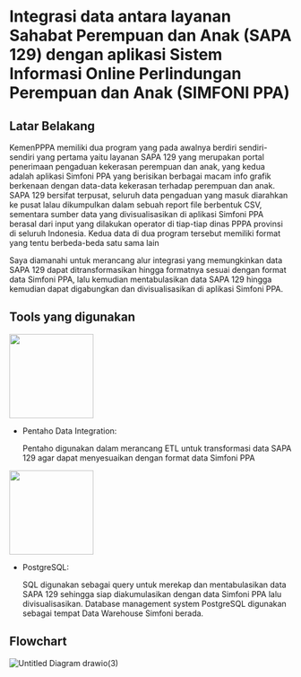 # Integrasi data antara layanan **Sahabat Perempuan dan Anak (SAPA 129)** dengan aplikasi **Sistem Informasi Online Perlindungan Perempuan dan Anak (SIMFONI PPA)**

## Latar Belakang

KemenPPPA memiliki dua program yang pada awalnya berdiri sendiri-sendiri yang pertama yaitu layanan SAPA 129 yang merupakan portal penerimaan pengaduan kekerasan perempuan dan anak, yang kedua adalah aplikasi Simfoni PPA yang berisikan berbagai macam info grafik berkenaan dengan data-data kekerasan terhadap perempuan dan anak. SAPA 129 bersifat terpusat, seluruh data pengaduan yang masuk diarahkan ke pusat lalau dikumpulkan dalam sebuah report file berbentuk CSV, sementara sumber data yang divisualisasikan di aplikasi Simfoni PPA berasal dari input yang dilakukan operator di tiap-tiap dinas PPPA provinsi di seluruh Indonesia. Kedua data di dua program tersebut memiliki format yang tentu berbeda-beda satu sama lain

Saya diamanahi untuk merancang alur integrasi yang memungkinkan data SAPA 129 dapat ditransformasikan hingga formatnya sesuai dengan format data Simfoni PPA, lalu kemudian mentabulasikan data SAPA 129 hingga kemudian dapat digabungkan dan divisualisasikan di aplikasi Simfoni PPA.

## Tools yang digunakan

<img src="https://user-images.githubusercontent.com/91902011/208005371-159d0258-957c-4700-b580-8adc63014a05.png" width="150">

* Pentaho Data Integration:

    Pentaho digunakan dalam merancang ETL untuk transformasi data SAPA 129 agar dapat menyesuaikan dengan format data Simfoni PPA 
    
<img src="https://www.kursuswebsite.org/wp-content/uploads/2017/03/postgresql-logo.png" width="150">

* PostgreSQL:

    SQL digunakan sebagai query untuk merekap dan mentabulasikan data SAPA 129 sehingga siap diakumulasikan dengan data Simfoni PPA lalu divisualisasikan. Database management system PostgreSQL digunakan sebagai tempat Data Warehouse Simfoni berada.
    
## Flowchart

![Untitled Diagram drawio(3)](https://user-images.githubusercontent.com/91902011/208010199-dab69319-70b9-4ae3-82be-ded8d1757782.png)
